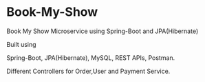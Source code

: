 # Book-My-Show
Book My Show Microservice using Spring-Boot and JPA(Hibernate)


Built using 

Spring-Boot, JPA(Hibernate), MySQL, REST APIs, Postman.

Different Controllers for Order,User and Payment Service.
